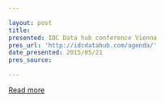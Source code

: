 ```yaml
---

layout: post
title: 
presented: IDC Data hub conference Vienna
pres_url: 'http://idcdatahub.com/agenda/'
date_presented: 2015/05/21
pres_source:

---
```


[Read more](http://idcdatahub.com/agenda/)